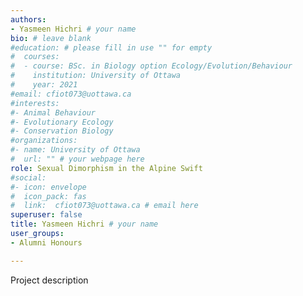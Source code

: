 ```yaml
---
authors:
- Yasmeen Hichri # your name
bio: # leave blank
#education: # please fill in use "" for empty
#  courses:
#  - course: BSc. in Biology option Ecology/Evolution/Behaviour
#    institution: University of Ottawa
#    year: 2021
#email: cfiot073@uottawa.ca
#interests:
#- Animal Behaviour
#- Evolutionary Ecology
#- Conservation Biology
#organizations:
#- name: University of Ottawa 
#  url: "" # your webpage here
role: Sexual Dimorphism in the Alpine Swift
#social:
#- icon: envelope
#  icon_pack: fas
#  link:  cfiot073@uottawa.ca # email here
superuser: false
title: Yasmeen Hichri # your name
user_groups:
- Alumni Honours

---
```


Project description